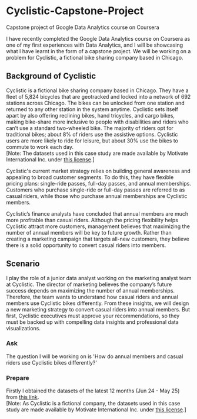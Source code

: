 # Cyclistic-Capstone-Project
Capstone project of Google Data Analytics course on Coursera

I have recently completed the Google Data Analytics course on Coursera as one of my first experiences with Data Analytics, and I will be showcasing what I have learnt in the form of a capstone project.
We will be working on a problem for Cyclistic, a fictional bike sharing company based in Chicago. 

## Background of Cyclistic
Cyclistic is a fictional bike sharing company based in Chicago. They have a fleet of 5,824 bicycles that are geotracked and locked into a network of 692 stations across Chicago. The bikes can be unlocked from one station and returned to any other station in the system anytime. Cyclistic sets itself apart by also offering reclining bikes, hand tricycles, and cargo bikes, making bike-share more inclusive to people with disabilities and riders who can’t use a standard two-wheeled bike. The majority of riders opt for traditional bikes; about 8% of riders use the assistive options. Cyclistic users are more likely to ride for leisure, but about 30% use the bikes to commute to work each day. \
[Note: The datasets used in this case study are made available by Motivate International Inc. under [this license](https://divvybikes.com/data-license-agreement).]

Cyclistic's current market strategy relies on building general awareness and appealing to broad customer segments. To do this, they have flexible pricing plans: single-ride passes, full-day passes, and annual memberships.
Customers who purchase single-ride or full-day passes are referred to as casual riders, while those who purchase annual memberships are Cyclistic members.

Cyclistic’s finance analysts have concluded that annual members are much more profitable than casual riders. Although the pricing flexibility helps Cyclistic attract more customers,
management believes that maximizing the number of annual members will be key to future growth. Rather than creating a marketing campaign that targets all-new customers, they believe there is a solid opportunity to convert casual riders into members. 


## Scenario
I play the role of a junior data analyst working on the marketing analyst team at Cyclistic. The director of marketing believes the company’s future success depends on maximizing the number of annual memberships. Therefore, the team wants to understand how casual riders and annual members use Cyclistic bikes differently. From these insights, we will design a new marketing strategy to convert casual riders into annual members. But first, Cyclistic executives must approve your recommendations, so they must be backed up with compelling data insights and professional data visualizations.

### Ask
The question I will be working on is 'How do annual members and casual riders use Cyclistic bikes differently?'  


### Prepare
Firstly I obtained the datasets of the latest 12 months (Jun 24 - May 25) from [this link](https://divvy-tripdata.s3.amazonaws.com/index.html). \
[Note: As Cyclistic is a fictional company, the datasets used in this case study are made available by Motivate International Inc. under [this license](https://divvybikes.com/data-license-agreement).]
